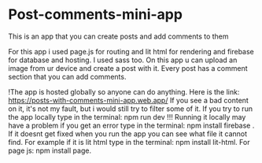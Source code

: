# Post-comments-mini-app
This is an app that you can create posts and add comments to them

For this app i used page.js for routing and lit html for rendering and firebase for database and hosting.
I used sass too.
On this app u can upload an image from ur device and create a post with it. Every post has a comment section that you can add comments.

!The app is hosted globally so anyone can do anything. Here is the link: https://posts-with-comments-mini-app.web.app/
If you see a bad content on it, it's not my fault, but i would still try to filter some of it.
If you try to run the app locally type in the terminal: npm run dev
!!! Running it locally may have a problem if you get an error type in the terminal: npm install firebase . If it doesnt get fixed when you run the app you can see what file it cannot find. For example if it is lit html type in the terminal: npm install lit-html. For page js: npm install page.
